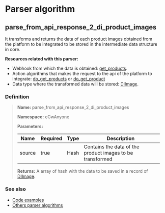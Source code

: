 # Parser algorithm
 
## parse_from_api_response_2_di_product_images

It transforms and returns the data of each product images obtained from the platform to be integrated to be stored in 
the intermediate data structure in core.

**Resources related with this parser:**

* Webhook from which the data is obtained: [get_products](../webhooks/overview.md?id=get_products).
* Action algorithms that makes the request to the api of the platform to integrate:
  [do_get_products](../action-algorithms/do_get_products.md) or [do_get_product](../action-algorithms/do_get_product.md)
* Data type where the transformed data will be stored: [DIImage](../data-types/DIImage.md).
    
### Definition

> **Name:** parse_from_api_response_2_di_product_images
> 
> **Namespace:** eCwAnyone
>
> **Parameters:**
> 
> | Name | Required | Type | Description |
> | ---- | -------- | ---- | ----------- |
> | source | true | Hash | Contains the data of the product images to be transformed |
>
> **Returns:** A array of hash with the data to be saved in a record of [DIImage](../data-types/DIImage.md).

### See also
* [Code examples](https://cenit.io/algorithm?f[name][40703][o]=is&f[name][40703][v]=parse_from_api_response_2_di_product_images&f[namespace][40840][o]=starts_with&f[namespace][40840][v]=eCw)
* [Others parser algorithms](overview?id=parse_from_api_response_2_di_product_images)